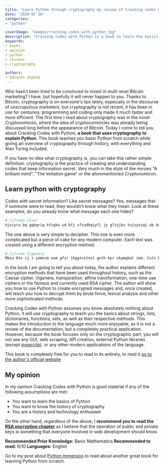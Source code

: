 ```yaml
---
title: "Learn Python through cryptography my review of Cracking codes with Python"
date: "2020-07-16"
categories:
- "python"

coverImage: "images/cracking_codes_with_python.jpg"
description: "Cracking Codes with Python is a book to learn the basics of Python while giving a practical overview of the history of cryptography. My review here."
keywords:
- books
- opinion
- python
- reviews
- cryptography

authors:
- Eduardo Zepeda
---
```


Who hasn't been tried to be convinced to invest in multi-level Bitcoin marketing? I have, but hopefully it will never happen to you. Thanks to Bitcoin, cryptography is on everyone's lips lately, especially in the discourse of unscrupulous marketers, but cryptography is not recent, it has been in use for centuries; programming and coding only made it much faster and more efficient. The first time I read about cryptography was in the novel Cryptonomicon, where the idea of cryptocurrencies was already being discussed long before the appearance of Bitcoin. Today I come to tell you about Cracking Codes with Python, **a book that uses cryptography to explain Python**. This book teaches you basic Python from scratch while giving an overview of cryptography through history, with everything and Alan Turing included.

If you have no idea what cryptography is, you can take this rather simple definition: cryptography is the practice of creating and understanding codes that keep information secret. Very much in the style of the movies "A brilliant mind", "The imitation game" or the aforementioned Cryptonomicon.

## Learn python with cryptography

Codes with secret information? Like secret messages? Yes, messages that if someone were to read, they wouldn't know what they mean. Look at these examples, do you already know what message each one hides?

```python
# Cifrado César
Ujsiyru bq gqbqriq kfcqku ud bfj sfcudkqiyfj jy gltyjku tujsyviqi ub kuñkf
```

The one above is very simple to decipher. This one is even more complicated but a piece of cake for any modern computer. Each text was created using a different encryption method.

```python
# Cifrado Vigenère
Mbza btx cj i yomncm oom gfzr ihggtvitnvl gnth kpr vkymqbal iem. Culn kpr qxs zv gnx wfuzkgnj.
```

In the book I am going to tell you about today, the author explains different encryption methods that have been used throughout history, such as the Caesar cipher, Vigenère, transposition, affine transformation, one-time use ciphers or the famous and currently used RSA cipher. The author will show you how to use Python to create encrypted messages and, once created, will teach you how to decrypt them by brute force, lexical analysis and other more sophisticated methods.

Cracking Codes with Python assumes you know absolutely nothing about Python, it will use cryptography to teach you the basics about strings, lists, dictionaries, functions, sets, as well as their respective methods. This makes the introduction to the language much more enjoyable, as it is not a review of the documentation, but a completely practical application. However, because the book focuses only on the cryptographic part, you will not see any GUI, web scraping, API creation, external Python libraries (except [pyperclip](https://pypi.org/project/pyperclip/)), or any other modern applications of the language.

This book is completely free for you to read in its entirety, to read it [go to the author's official website](http://inventwithpython.com/cracking/)

## My opinion

In my opinion Cracking Codes with Python is good material if any of the following assumptions are met:

* You want to learn the basics of Python
* You want to know the history of cryptography
* You are a history and technology enthusiast

On the other hand, regardless of the above, I **recommend you to read the [RSA encryption chapter](http://inventwithpython.com/cracking/chapter23.html)** as I believe that the operation of public and private keys is something that everyone involved in web development should know.

**Recommended Prior Knowledge:** Basic Mathematics
**Recommended to read:** 6/10
**Languages:** English

Go to my post about [Python immersion](/learn-python-from-zero-with-this-free-book/) to read about another great book for learning Python from scratch.